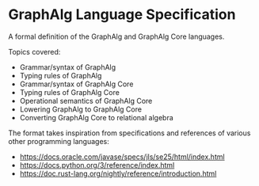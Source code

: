 # GraphAlg Language Specification
A formal definition of the GraphAlg and GraphAlg Core languages.

Topics covered:
- Grammar/syntax of GraphAlg
- Typing rules of GraphAlg
- Grammar/syntax of GraphAlg Core
- Typing rules of GraphAlg Core
- Operational semantics of GraphAlg Core
- Lowering GraphAlg to GraphAlg Core
- Converting GraphAlg Core to relational algebra

The format takes inspiration from specifications and references of various other programming languages:
- https://docs.oracle.com/javase/specs/jls/se25/html/index.html
- https://docs.python.org/3/reference/index.html
- https://doc.rust-lang.org/nightly/reference/introduction.html
